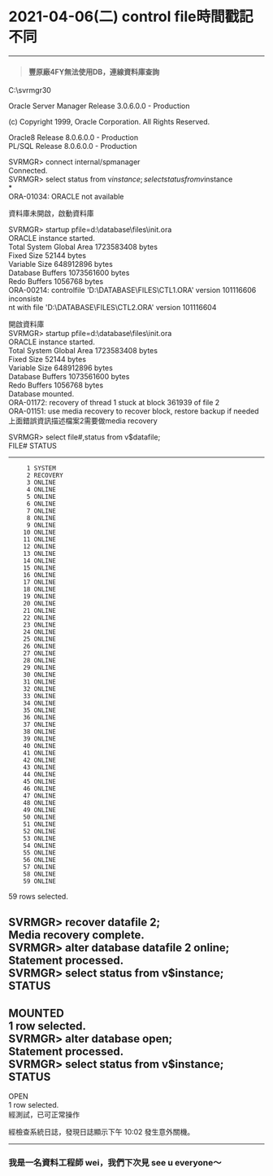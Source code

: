 # 2021-04-06(二) control file時間戳記不同      
   
-----   
> #### 豐原廠4FY無法使用DB，連線資料庫查詢   
   
C:\svrmgr30   
   
Oracle Server Manager Release 3.0.6.0.0 - Production   
   
(c) Copyright 1999, Oracle Corporation.  All Rights Reserved.   
   
Oracle8 Release 8.0.6.0.0 - Production   
PL/SQL Release 8.0.6.0.0 - Production   
   
SVRMGR> connect internal/spmanager   
Connected.   
SVRMGR> select status from v$instance;   
select status from v$instance   
*   
ORA-01034: ORACLE not available   
   
資料庫未開啟，啟動資料庫   
   
SVRMGR> startup pfile=d:\database\files\init.ora   
ORACLE instance started.   
Total System Global Area                       1723583408 bytes   
Fixed Size                                          52144 bytes   
Variable Size                                   648912896 bytes   
Database Buffers                               1073561600 bytes   
Redo Buffers                                      1056768 bytes   
ORA-00214: controlfile 'D:\DATABASE\FILES\CTL1.ORA' version 101116606 inconsiste   
nt with file 'D:\DATABASE\FILES\CTL2.ORA' version 101116604   
   
開啟資料庫   
SVRMGR> startup pfile=d:\database\files\init.ora   
ORACLE instance started.   
Total System Global Area                       1723583408 bytes   
Fixed Size                                          52144 bytes   
Variable Size                                   648912896 bytes   
Database Buffers                               1073561600 bytes   
Redo Buffers                                      1056768 bytes   
Database mounted.   
ORA-01172: recovery of thread 1 stuck at block 361939 of file 2   
ORA-01151: use media recovery to recover block, restore backup if needed   
上面錯誤資訊描述檔案2需要做media recovery   
   
SVRMGR> select file#,status from v$datafile;   
FILE#      STATUS   
---------- -------   
         1 SYSTEM   
         2 RECOVERY   
         3 ONLINE   
         4 ONLINE   
         5 ONLINE   
         6 ONLINE   
         7 ONLINE   
         8 ONLINE   
         9 ONLINE   
        10 ONLINE   
        11 ONLINE   
        12 ONLINE   
        13 ONLINE   
        14 ONLINE   
        15 ONLINE   
        16 ONLINE   
        17 ONLINE   
        18 ONLINE   
        19 ONLINE   
        20 ONLINE   
        21 ONLINE   
        22 ONLINE   
        23 ONLINE   
        24 ONLINE   
        25 ONLINE   
        26 ONLINE   
        27 ONLINE   
        28 ONLINE   
        29 ONLINE   
        30 ONLINE   
        31 ONLINE   
        32 ONLINE   
        33 ONLINE   
        34 ONLINE   
        35 ONLINE   
        36 ONLINE   
        37 ONLINE   
        38 ONLINE   
        39 ONLINE   
        40 ONLINE   
        41 ONLINE   
        42 ONLINE   
        43 ONLINE   
        44 ONLINE   
        45 ONLINE   
        46 ONLINE   
        47 ONLINE   
        48 ONLINE   
        49 ONLINE   
        50 ONLINE   
        51 ONLINE   
        52 ONLINE   
        53 ONLINE   
        54 ONLINE   
        55 ONLINE   
        56 ONLINE   
        57 ONLINE   
        58 ONLINE   
        59 ONLINE   
59 rows selected.   
   
SVRMGR> recover datafile 2;   
Media recovery complete.   
SVRMGR> alter database datafile 2 online;   
Statement processed.   
SVRMGR> select status from v$instance;   
STATUS   
 -------   
MOUNTED   
1 row selected.   
SVRMGR> alter database open;   
Statement processed.   
SVRMGR> select status from v$instance;   
STATUS   
 -------   
OPEN   
1 row selected.   
經測試，已可正常操作   
   
經檢查系統日誌，發現日誌顯示下午 10:02 發生意外關機。   

-----
   
### 我是一名資料工程師 wei，我們下次見 see u everyone～
